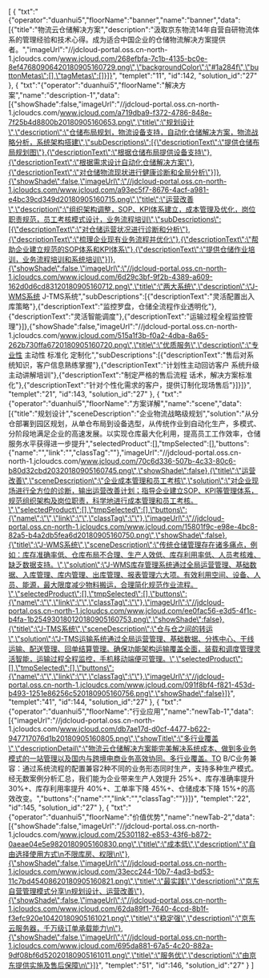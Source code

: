 [
	{
		"txt":"{\"operator\":\"duanhui5\",\"floorName\":\"banner\",\"name\":\"banner\",\"data\":[{\"title\":\"物流云仓储解决方案\",\"description\":\"汲取京东物流14年自营自研物流体系的管理经验和技术心得。成为适合中国企业的仓储物流解决方案提供者。\",\"imageUrl\":\"//jdcloud-portal.oss.cn-north-1.jcloudcs.com/www.jcloud.com/268efbfa-7c1b-4135-bc0e-8ef47680906420180905160729.png\",\"backgroundColor\":\"#1a284f\",\"buttonMetas\":[],\"tagMetas\":[]}]}",
		"templet":"11",
		"id":142,
		"solution_id":"27"
	},
	{
		"txt":"{\"operator\":\"duanhui5\",\"floorName\":\"解决方案\",\"name\":\"description-1\",\"data\":[{\"showShade\":false,\"imageUrl\":\"//jdcloud-portal.oss.cn-north-1.jcloudcs.com/www.jcloud.com/a719dba9-f372-4786-848e-7f25b4d8800b20180905160653.png\",\"title\":\"规划设计\",\"description\":\"仓储布局规划，物流设备支持，自动化仓储解决方案，物流战略分析，系统架构搭建\",\"subDescriptions\":[{\"descriptionText\":\"提供仓储布局规划图\"},{\"descriptionText\":\"根据仓储布局提供设备支持\"},{\"descriptionText\":\"根据需求设计自动化仓储解决方案\"},{\"descriptionText\":\"对仓储物流现状进行健康诊断和全局分析\"}]},{\"showShade\":false,\"imageUrl\":\"//jdcloud-portal.oss.cn-north-1.jcloudcs.com/www.jcloud.com/a93ec5f7-8676-4acf-a981-e4bc39cd349d20180905160715.png\",\"title\":\"运营改善\",\"description\":\"组织架构调整，SOP、KPI体系建立，成本管理及优化，岗位职责规范，员工考核模式设计，业务流程培训\",\"subDescriptions\":[{\"descriptionText\":\"对仓储运营状况进行诊断和分析\"},{\"descriptionText\":\"梳理企业现有业务流程并优化\"},{\"descriptionText\":\"帮助企业建立规范的SOP体系和KPI体系\"},{\"descriptionText\":\"提供仓储作业培训，业务流程培训和系统培训\"}]},{\"showShade\":false,\"imageUrl\":\"//jdcloud-portal.oss.cn-north-1.jcloudcs.com/www.jcloud.com/6d29c3bf-9f2b-4389-a609-162d0d6cd83120180905160712.png\",\"title\":\"两大系统\",\"description\":\"J-WMS系统  J-TMS系统\",\"subDescriptions\":[{\"descriptionText\":\"灵活配置出入库策略\"},{\"descriptionText\":\"监控罗盘，仓储全流程作业透明化\"},{\"descriptionText\":\"灵活智能调度\"},{\"descriptionText\":\"运输过程全程监控管理\"}]},{\"showShade\":false,\"imageUrl\":\"//jdcloud-portal.oss.cn-north-1.jcloudcs.com/www.jcloud.com/515a1f3b-f0a2-4dba-8a65-262b730ffa6720180905160720.png\",\"title\":\"优质服务\",\"description\":\"专业性 主动性 标准化 定制化\",\"subDescriptions\":[{\"descriptionText\":\"售后对系统知识，客户信息熟练掌握\"},{\"descriptionText\":\"计划性主动回访客户 系统升级主动讲解培训\"},{\"descriptionText\":\"制定严格的售后流程 话术，解决方案标准化\"},{\"descriptionText\":\"针对个性化需求的客户，提供订制化现场售后\"}]}]}",
		"templet":"21",
		"id":143,
		"solution_id":"27"
	},
	{
		"txt":"{\"operator\":\"duanhui5\",\"floorName\":\"方案详解\",\"name\":\"scene\",\"data\":[{\"title\":\"规划设计\",\"sceneDescription\":\"企业物流战略级规划\",\"solution\":\"从分仓部署到园区规划，从单仓布局到设备选型，从传统作业到自动化生产，多模式、分阶段地满足企业的高速发展。以实现仓库最大化利用，提高员工工作效率，仓储服务水平获得进一步提升\",\"selectedProduct\":[],\"tmpSelected\":[],\"buttons\":{\"name\":\"\",\"link\":\"\",\"classTag\":\"\"},\"imageUrl\":\"//jdcloud-portal.oss.cn-north-1.jcloudcs.com/www.jcloud.com/70c6d336-507b-4c33-80c6-b80d32cbd20320180905160745.png\",\"showShade\":false},{\"title\":\"运营改善\",\"sceneDescription\":\"企业成本管理和员工考核\",\"solution\":\"对企业现场进行全方位的诊断，输出运营改善计划；指导企业建立SOP、KPI等管理体系，规范组织架构及岗位职责，科学地进行成本管理和员工考核。\",\"selectedProduct\":[],\"tmpSelected\":[],\"buttons\":{\"name\":\"\",\"link\":\"\",\"classTag\":\"\"},\"imageUrl\":\"//jdcloud-portal.oss.cn-north-1.jcloudcs.com/www.jcloud.com/15801f9c-e98e-4bc8-82a5-b4a2db5fea6d20180905160750.png\",\"showShade\":false},{\"title\":\"J-WMS系统\",\"sceneDescription\":\"传统仓储管理存在诸多痛点，例如：库存准确率低、仓库布局不合理、生产人效低、库存利用率低、人员考核难、缺乏数据支持。\",\"solution\":\"J-WMS库存管理系统通过全局运营管理、基础数据、入库管理、库内管理、出库管理、报表管理六大项。有效利用空间、设备、人员、能源，最大限度减少物料搬运，合理简化规范作业流程。\",\"selectedProduct\":[],\"tmpSelected\":[],\"buttons\":{\"name\":\"\",\"link\":\"\",\"classTag\":\"\"},\"imageUrl\":\"//jdcloud-portal.oss.cn-north-1.jcloudcs.com/www.jcloud.com/ee0fac56-e3d5-4f1c-b4fa-1b254930180120180905160753.png\",\"showShade\":false},{\"title\":\"J-TMS系统\",\"sceneDescription\":\"仓与仓之间的转运\",\"solution\":\"J-TMS运输系统通过全局运营管理、基础数据、分拣中心、干线运输、配送管理、回单结算管理。确保功能架构运输覆盖全面，装载和调度管理灵活智能，运输过程全程监控，手机移动端便可管理。\",\"selectedProduct\":[],\"tmpSelected\":[],\"buttons\":{\"name\":\"\",\"link\":\"\",\"classTag\":\"\"},\"imageUrl\":\"//jdcloud-portal.oss.cn-north-1.jcloudcs.com/www.jcloud.com/091f8bf4-f821-453d-b493-1251e86256c520180905160756.png\",\"showShade\":false}]}",
		"templet":"41",
		"id":144,
		"solution_id":"27"
	},
	{
		"txt":"{\"operator\":\"duanhui5\",\"floorName\":\"行业应用\",\"name\":\"newTab-1\",\"data\":[{\"imageUrl\":\"//jdcloud-portal.oss.cn-north-1.jcloudcs.com/www.jcloud.com/db7ae17d-d0cf-4477-b622-947717076d1b20180905160805.png\",\"showTitle\":\"多行业覆盖\",\"descriptionDetail\":\"物流云仓储解决方案能完美解决系统成本、做到多业务模式的一站管理以及国内与跨境电商业务高效协同。多行业覆盖。TO B/C业务兼容：通过系统流程的配置兼容2种不同的业务形态同时生产，支持多种生产模式。经无数案例分析汇总，我们能为企业带来生产人效提升 25%+、库存准确率提升 30%+、库存利用率提升 40%+、工单率下降 45%+、仓储成本下降 15%+的高效改变。\",\"buttons\":{\"name\":\"\",\"link\":\"\",\"classTag\":\"\"}}]}",
		"templet":"22",
		"id":145,
		"solution_id":"27"
	},
	{
		"txt":"{\"operator\":\"duanhui5\",\"floorName\":\"价值优势\",\"name\":\"newTab-2\",\"data\":[{\"showShade\":false,\"imageUrl\":\"//jdcloud-portal.oss.cn-north-1.jcloudcs.com/www.jcloud.com/25301182-e853-43f6-b872-0aeae04e5e9820180905160830.png\",\"title\":\"成本低\",\"description\":\"自由选择使用方式\n不限库房、权限\n\"},{\"showShade\":false,\"imageUrl\":\"//jdcloud-portal.oss.cn-north-1.jcloudcs.com/www.jcloud.com/33ecc244-10b7-4ad3-bd53-11c7bd45408620180905160821.png\",\"title\":\"最实践\",\"description\":\"京东自营管理模式分享\n规划设计、运营改善\"},{\"showShade\":false,\"imageUrl\":\"//jdcloud-portal.oss.cn-north-1.jcloudcs.com/www.jcloud.com/62da89f1-7640-4ccd-8b1f-f3efc920e10420180905161021.png\",\"title\":\"稳定强\",\"description\":\"京东云服务器，千万级订单承载能力\n\"},{\"showShade\":false,\"imageUrl\":\"//jdcloud-portal.oss.cn-north-1.jcloudcs.com/www.jcloud.com/695da881-67a5-4c20-882a-9df08bf6d52020180905161011.png\",\"title\":\"服务优\",\"description\":\"由京东提供实施及售后保障\n\"}]}",
		"templet":"51",
		"id":146,
		"solution_id":"27"
	}
]